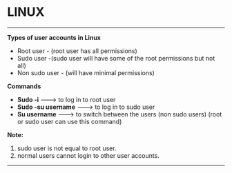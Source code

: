 # LINUX

---

**Types of user accounts in Linux**
  
  - Root user - (root user has all permissions)
  - Sudo user -(sudo user will have some of the root permissions but not all)
  - Non sudo user - (will have minimal permissions)

**Commands**
  
  - **Sudo -i**                           ---> to log in to root user
  - **Sudo -su username**                 ---> to log in to sudo user
  - **Su username**                       ---> to switch between the users (non sudo users) (root or sudo user can use this command)
 
**Note:**
  
  1. sudo user is not equal to root user.
  2. normal users cannot login to other user accounts.

---


